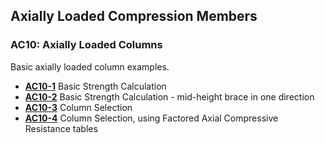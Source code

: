 ## Axially Loaded Compression Members

### AC10: Axially Loaded Columns

Basic axially loaded column examples.

- **[AC10-1](AC10-1.pdf)** Basic Strength Calculation
- **[AC10-2](AC10-2.pdf)** Basic Strength Calculation - mid-height brace in one direction
- **[AC10-3](AC10-3.pdf)** Column Selection
- **[AC10-4](AC10-4.pdf)** Column Selection, using Factored Axial Compressive Resistance tables
